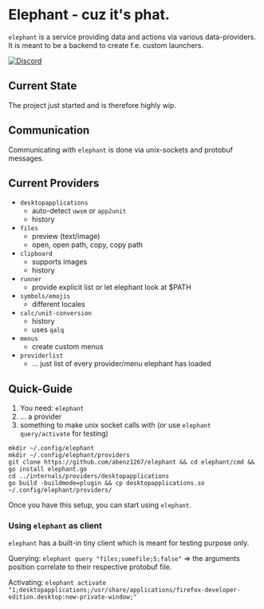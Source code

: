 # Elephant - cuz it's phat.

`elephant` is a service providing data and actions via various data-providers. It is meant to be a backend to create f.e. custom launchers.

[![Discord](https://img.shields.io/discord/1402235361463242964?logo=discord)](https://discord.gg/mGQWBQHASt)

## Current State

The project just started and is therefore highly wip.

## Communication

Communicating with `elephant` is done via unix-sockets and protobuf messages.

## Current Providers

- `desktopapplications`
  - auto-detect `uwsm` or `app2unit`
  - history
- `files`
  - preview (text/image)
  - open, open path, copy, copy path
- `clipboard`
  - supports images
  - history
- `runner`
  - provide explicit list or let elephant look at $PATH
- `symbols/emojis`
  - different locales
- `calc/unit-conversion`
  - history
  - uses `qalq`
- `menus`
  - create custom menus
- `providerlist`
  - ... just list of every provider/menu elephant has loaded

## Quick-Guide

1. You need: `elephant`
2. ... a provider
3. something to make unix socket calls with (or use `elephant query/activate` for testing)

```
mkdir ~/.config/elephant
mkdir ~/.config/elephant/providers
git clone https://github.com/abenz1267/elephant && cd elephant/cmd && go install elephant.go
cd ../internals/providers/desktopapplications
go build -buildmode=plugin && cp desktopapplications.so ~/.config/elephant/providers/
```

Once you have this setup, you can start using `elephant`.

### Using `elephant` as client

`elephant` has a built-in tiny client which is meant for testing purpose only.

Querying: `elephant query "files;somefile;5;false"` => the arguments position correlate to their respective protobuf file.

Activating: `elephant activate "1;desktopapplications;/usr/share/applications/firefox-developer-edition.desktop:new-private-window;"`
